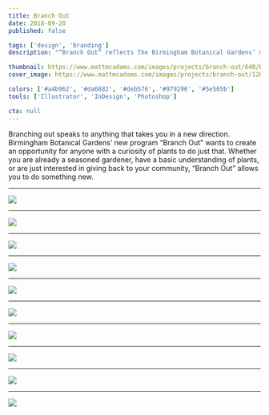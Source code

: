 ```yaml
---
title: Branch Out
date: 2018-09-20
published: false

tags: ['design', 'branding']
description: "“Branch Out” reflects The Birmingham Botanical Gardens’ mission to promote public knowledge and appreciation of plants, gardens and the environment through monthly volunteering opportunites."

thumbnail: https://www.mattmcadams.com/images/projects/branch-out/640/BBG-logo.jpg
cover_image: https://www.mattmcadams.com/images/projects/branch-out/1280/BBG-logo.jpg

colors: ['#a4b962', '#da6882', '#deb576', '#979296', '#5e565b']
tools: ['Illustrator', 'InDesign', 'Photoshop']

cta: null
---
```


Branching out speaks to anything that takes you in a new direction. Birmingham Botanical Gardens’ new program “Branch Out” wants to create an opportunity for anyone with a curiosity of plants to do just that. Whether you are already a seasoned gardener, have a basic understanding of plants, or are just interested in giving back to your community, “Branch Out” allows you to do something new.

<hr class="spacer">

![](https://www.mattmcadams.com/images/projects/projects/branch-out/960/BBG-mood.jpg)

<hr class="spacer">

![](https://www.mattmcadams.com/images/projects/projects/branch-out/960/BBG-logo.jpg)

<hr class="spacer">

![](https://www.mattmcadams.com/images/projects/projects/branch-out/960/BBG-icon.jpg)

<hr class="spacer">

![](https://www.mattmcadams.com/images/projects/projects/branch-out/960/BBG-lockup.jpg)

<hr class="spacer">

![](https://www.mattmcadams.com/images/projects/projects/branch-out/960/BBG-color.jpg)

<hr class="spacer">

![](https://www.mattmcadams.com/images/projects/projects/branch-out/960/BBG-type.jpg)

<hr class="spacer">

![](https://www.mattmcadams.com/images/projects/projects/branch-out/960/BBG-social.jpg)

<hr class="spacer">

![](https://www.mattmcadams.com/images/projects/branch-out/960/BBG-buttons.jpg)

<hr class="spacer">

![](https://www.mattmcadams.com/images/projects/branch-out/960/BBG-bags.jpg)

<hr class="spacer">

![](https://www.mattmcadams.com/images/projects/branch-out/960/BBG-brochure.jpg)
